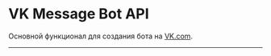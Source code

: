 VK Message Bot API
==============

Основной функционал для создания бота на [VK.com](http://vk.com/).

----------
